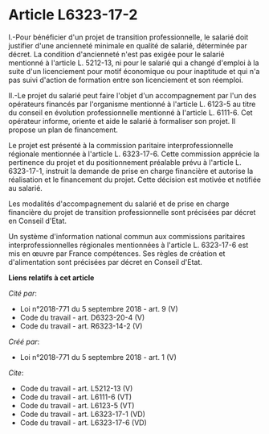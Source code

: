 # Article L6323-17-2

I.-Pour bénéficier d'un projet de transition professionnelle, le salarié doit justifier d'une ancienneté minimale en qualité
de salarié, déterminée par décret. La condition d'ancienneté n'est pas exigée pour le salarié mentionné à l'article L.
5212-13, ni pour le salarié qui a changé d'emploi à la suite d'un licenciement pour motif économique ou pour inaptitude et
qui n'a pas suivi d'action de formation entre son licenciement et son réemploi. 

II.-Le projet du salarié peut faire l'objet d'un accompagnement par l'un des opérateurs financés par l'organisme mentionné à
l'article L. 6123-5 au titre du conseil en évolution professionnelle mentionné à l'article L. 6111-6. Cet opérateur informe,
oriente et aide le salarié à formaliser son projet. Il propose un plan de financement. 

Le projet est présenté à la commission paritaire interprofessionnelle régionale mentionnée à l'article L. 6323-17-6. Cette
commission apprécie la pertinence du projet et du positionnement préalable prévu à l'article L. 6323-17-1, instruit la
demande de prise en charge financière et autorise la réalisation et le financement du projet. Cette décision est motivée et
notifiée au salarié. 

Les modalités d'accompagnement du salarié et de prise en charge financière du projet de transition professionnelle sont
précisées par décret en Conseil d'Etat. 

Un système d'information national commun aux commissions paritaires interprofessionnelles régionales mentionnées à l'article
L. 6323-17-6 est mis en œuvre par France compétences. Ses règles de création et d'alimentation sont précisées par décret en
Conseil d'Etat.

**Liens relatifs à cet article**

_Cité par_:

  - Loi n°2018-771 du 5 septembre 2018 - art. 9 (V)
  - Code du travail - art. D6323-20-4 (V)
  - Code du travail - art. R6323-14-2 (V)

_Créé par_:

  - Loi n°2018-771 du 5 septembre 2018 - art. 1 (V)

_Cite_:

  - Code du travail - art. L5212-13 (V)
  - Code du travail - art. L6111-6 (VT)
  - Code du travail - art. L6123-5 (VT)
  - Code du travail - art. L6323-17-1 (VD)
  - Code du travail - art. L6323-17-6 (VD)
